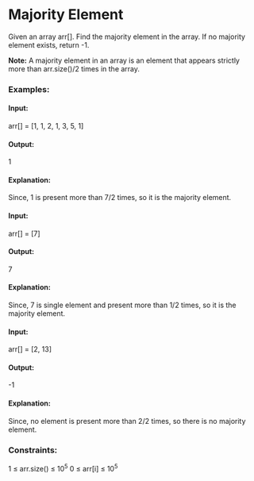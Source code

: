 # Majority Element
Given an array arr[]. Find the majority element in the array. If no majority element exists, return -1.

**Note:** A majority element in an array is an element that appears strictly more than arr.size()/2 times in the array.

### Examples:
#### Input:
arr[] = [1, 1, 2, 1, 3, 5, 1]
#### Output:
1
#### Explanation:
Since, 1 is present more than 7/2 times, so it is the majority element.

#### Input:
arr[] = [7]
#### Output:
7
#### Explanation:
Since, 7 is single element and present more than 1/2 times, so it is the majority element.

#### Input: 
arr[] = [2, 13]
#### Output:
-1
#### Explanation:
Since, no element is present more than 2/2 times, so there is no majority element.

### Constraints:
1 ≤ arr.size() ≤ $`10^5`$
0 ≤ arr[i] ≤ $`10^5`$


